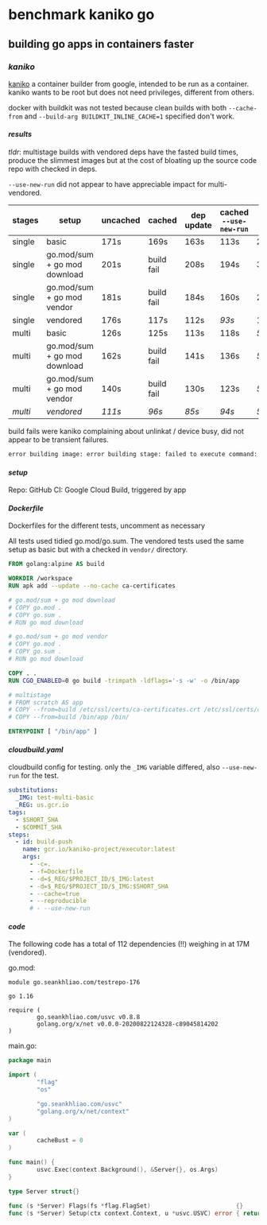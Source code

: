 # benchmark kaniko go

## building go apps in containers faster


### _kaniko_

[kaniko](https://github.com/GoogleContainerTools/kaniko)
a container builder from google, intended to be run as a container.
kaniko wants to be root but does not need privileges,
different from others.

docker with buildkit was not tested because
clean builds with both `--cache-from` and `--build-arg BUILDKIT_INLINE_CACHE=1` specified don't work.

#### _results_

_tldr_:
multistage builds with vendored deps have the fasted build times,
produce the slimmest images
but at the cost of bloating up the source code repo with checked in deps.

`--use-new-run` did not appear to have appreciable impact for multi-vendored.

| stages  | setup                        | uncached | cached     | dep update | cached `--use-new-run` | size     |
| ------- | ---------------------------- | -------- | ---------- | ---------- | ---------------------- | -------- |
| single  | basic                        | 171s     | 169s       | 163s       | 113s                   | 261.64MB |
| single  | go.mod/sum + go mod download | 201s     | build fail | 208s       | 194s                   | 317.15MB |
| single  | go.mod/sum + go mod vendor   | 181s     | build fail | 184s       | 160s                   | 264.95MB |
| single  | vendored                     | 176s     | 117s       | 112s       | _93s_                  | 149.77MB |
| multi   | basic                        | 126s     | 125s       | 113s       | 118s                   | _5.06MB_ |
| multi   | go.mod/sum + go mod download | 162s     | build fail | 141s       | 136s                   | _5.06MB_ |
| multi   | go.mod/sum + go mod vendor   | 140s     | build fail | 130s       | 123s                   | _5.06MB_ |
| _multi_ | _vendored_                   | _111s_   | _96s_      | _85s_      | _94s_                  | _5.06MB_ |

build fails were kaniko complaining about unlinkat / device busy,
did not appear to be transient failures.

```txt
error building image: error building stage: failed to execute command: extracting fs from image: removing whiteout .wh.workspace: unlinkat //workspace: device or resource busy
```

#### _setup_

Repo: GitHub
CI: Google Cloud Build, triggered by app

#### _Dockerfile_

Dockerfiles for the different tests,
uncomment as necessary

All tests used tidied go.mod/go.sum.
The vendored tests used the same setup as basic but with a checked in `vendor/` directory.

```dockerfile
FROM golang:alpine AS build

WORKDIR /workspace
RUN apk add --update --no-cache ca-certificates

# go.mod/sum + go mod download
# COPY go.mod .
# COPY go.sum .
# RUN go mod download

# go.mod/sum + go mod vendor
# COPY go.mod .
# COPY go.sum .
# RUN go mod download

COPY . .
RUN CGO_ENABLED=0 go build -trimpath -ldflags='-s -w' -o /bin/app

# multistage
# FROM scratch AS app
# COPY --from=build /etc/ssl/certs/ca-certificates.crt /etc/ssl/certs/ca-certificates.crt
# COPY --from=build /bin/app /bin/

ENTRYPOINT [ "/bin/app" ]
```

#### _cloudbuild.yaml_

cloudbuild config for testing.
only the `_IMG` variable differed,
also `--use-new-run` for the test.

```yaml
substitutions:
  _IMG: test-multi-basic
  _REG: us.gcr.io
tags:
  - $SHORT_SHA
  - $COMMIT_SHA
steps:
  - id: build-push
    name: gcr.io/kaniko-project/executor:latest
    args:
      - -c=.
      - -f=Dockerfile
      - -d=$_REG/$PROJECT_ID/$_IMG:latest
      - -d=$_REG/$PROJECT_ID/$_IMG:$SHORT_SHA
      - --cache=true
      - --reproducible
      # - --use-new-run
```

#### _code_

The following code has a total of 112 dependencies (!!)
weighing in at 17M (vendored).

go.mod:

```gomod
module go.seankhliao.com/testrepo-176

go 1.16

require (
        go.seankhliao.com/usvc v0.8.8
        golang.org/x/net v0.0.0-20200822124328-c89045814202
)
```

main.go:

```go
package main

import (
        "flag"
        "os"

        "go.seankhliao.com/usvc"
        "golang.org/x/net/context"
)

var (
        cacheBust = 0
)

func main() {
        usvc.Exec(context.Background(), &Server{}, os.Args)
}

type Server struct{}

func (s *Server) Flags(fs *flag.FlagSet)                        {}
func (s *Server) Setup(ctx context.Context, u *usvc.USVC) error { return nil }
```
